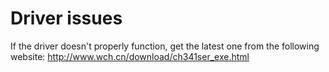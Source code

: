 # Driver issues
If the driver doesn't properly function, get the latest one from the following website:
http://www.wch.cn/download/ch341ser_exe.html
